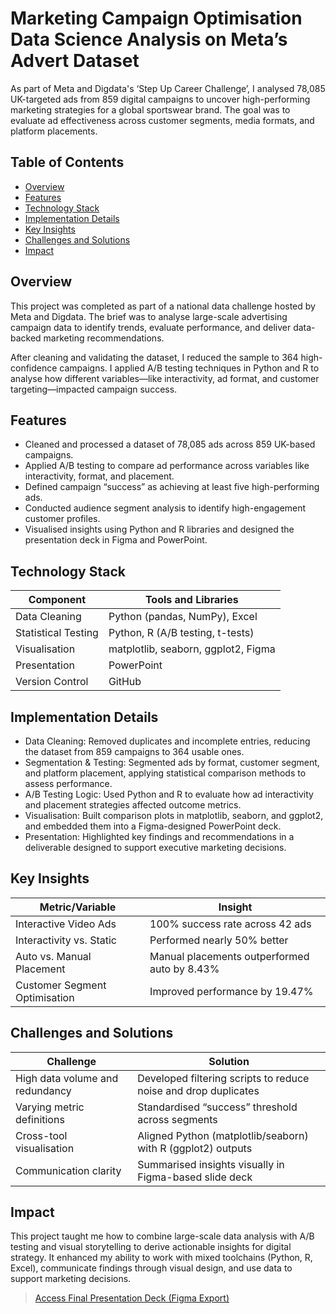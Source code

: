 #  Marketing Campaign Optimisation Data Science Analysis on Meta’s Advert Dataset

As part of Meta and Digdata's ‘Step Up Career Challenge’, I analysed 78,085 UK-targeted ads from 859 digital campaigns to uncover high-performing marketing strategies for a global sportswear brand. The goal was to evaluate ad effectiveness across customer segments, media formats, and platform placements.

## Table of Contents

- [Overview](#overview)
- [Features](#features)
- [Technology Stack](#technology-stack)
- [Implementation Details](#implementation-details)
- [Key Insights](#key-insights)
- [Challenges and Solutions](#challenges-and-solutions)
- [Impact](#impact)

## Overview

This project was completed as part of a national data challenge hosted by Meta and Digdata. The brief was to analyse large-scale advertising campaign data to identify trends, evaluate performance, and deliver data-backed marketing recommendations.

After cleaning and validating the dataset, I reduced the sample to 364 high-confidence campaigns. I applied A/B testing techniques in Python and R to analyse how different variables—like interactivity, ad format, and customer targeting—impacted campaign success.

## Features

- Cleaned and processed a dataset of 78,085 ads across 859 UK-based campaigns.
- Applied A/B testing to compare ad performance across variables like interactivity, format, and placement.
- Defined campaign “success” as achieving at least five high-performing ads.
- Conducted audience segment analysis to identify high-engagement customer profiles.
- Visualised insights using Python and R libraries and designed the presentation deck in Figma and PowerPoint.

## Technology Stack

| Component            | Tools and Libraries                       |
|---------------------|--------------------------------------------|
| Data Cleaning        | Python (pandas, NumPy), Excel              |
| Statistical Testing  | Python, R (A/B testing, t-tests)           |
| Visualisation        | matplotlib, seaborn, ggplot2, Figma        |
| Presentation         | PowerPoint                                |
| Version Control      | GitHub                                     |

## Implementation Details

- Data Cleaning: Removed duplicates and incomplete entries, reducing the dataset from 859 campaigns to 364 usable ones.
- Segmentation & Testing: Segmented ads by format, customer segment, and platform placement, applying statistical comparison methods to assess performance.
- A/B Testing Logic: Used Python and R to evaluate how ad interactivity and placement strategies affected outcome metrics.
- Visualisation: Built comparison plots in matplotlib, seaborn, and ggplot2, and embedded them into a Figma-designed PowerPoint deck.
- Presentation: Highlighted key findings and recommendations in a deliverable designed to support executive marketing decisions.

## Key Insights

| Metric/Variable                  | Insight                                                       |
|----------------------------------|----------------------------------------------------------------|
| Interactive Video Ads            | 100% success rate across 42 ads                               |
| Interactivity vs. Static         | Performed nearly 50% better                                   |
| Auto vs. Manual Placement        | Manual placements outperformed auto by 8.43%                  |
| Customer Segment Optimisation    | Improved performance by 19.47%                                |

## Challenges and Solutions

| Challenge                         | Solution                                                       |
|----------------------------------|----------------------------------------------------------------|
| High data volume and redundancy  | Developed filtering scripts to reduce noise and drop duplicates |
| Varying metric definitions       | Standardised “success” threshold across segments               |
| Cross-tool visualisation         | Aligned Python (matplotlib/seaborn) with R (ggplot2) outputs   |
| Communication clarity            | Summarised insights visually in Figma-based slide deck         |

## Impact

This project taught me how to combine large-scale data analysis with A/B testing and visual storytelling to derive actionable insights for digital strategy. It enhanced my ability to work with mixed toolchains (Python, R, Excel), communicate findings through visual design, and use data to support marketing decisions.
> [Access Final Presentation Deck (Figma Export)](#)

